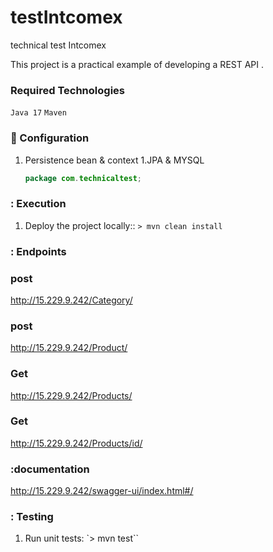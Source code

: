 # testIntcomex
technical test Intcomex

This project is a practical example of developing a REST API .

### Required Technologies
`Java 17` `Maven`

### :wrench: Configuration
1. Persistence bean & context
   1.JPA & MYSQL
   ```java
   package com.technicaltest;
   ```

### : Execution
1. Deploy the project locally:: `> mvn clean install`

### : Endpoints
### post
http://15.229.9.242/Category/
### post
http://15.229.9.242/Product/
### Get
http://15.229.9.242/Products/
### Get
http://15.229.9.242/Products/id/

### :documentation
 http://15.229.9.242/swagger-ui/index.html#/

### : Testing
1. Run unit tests: `> mvn test``

